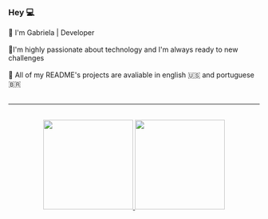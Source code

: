 ### Hey 💻

 🤍 I'm Gabriela | Developer
<br>
<br>
 🤍I'm highly passionate about technology and I'm always ready to new challenges
<br>
<br>
 🤍 All of my README's projects are avaliable in english 🇺🇸 and portuguese 🇧🇷
<br>
<br>


__________________________________________________________________________________________
<br>
<div align="center">
  <a href="https://github.com/gabiscltt">
  <img height="180em" src="https://github-readme-stats.vercel.app/api?username=gabiscltt&show_icons=true&theme=dracula&include_all_commits=true&count_private=true"/>
  <img height="180em" src="https://github-readme-stats.vercel.app/api/top-langs/?username=gabiscltt&layout=compact&langs_count=7&theme=dracula"/>
</div>

 
